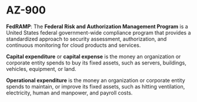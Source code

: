 # AZ-900
**FedRAMP**: The **Federal Risk and Authorization Management Program** is a United States federal government-wide compliance program that provides a standardized approach to security assessment, authorization, and continuous monitoring for cloud products and services.

**Capital expenditure** or **capital expense** is the money an organization or corporate entity spends to buy its fixed assets, such as servers, buildings, vehicles, equipment, or land.

**Operational expenditure** is the money an organization or corporate entity spends to maintain, or improve its fixed assets, such as hitting ventilation, electricity, human and manpower, and payroll costs.
